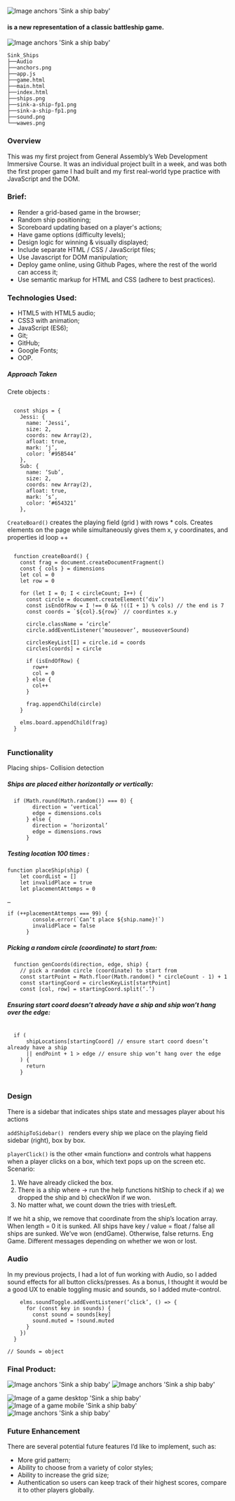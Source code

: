 

![Image anchors 'Sink a ship baby'](https://i.imgur.com/wJY1gpU.png)
#### is a new representation of a classic battleship game. 
![Image anchors 'Sink a ship baby'](https://i.imgur.com/dL2QPyh.png)

```
Sink_Ships
├──Audio
├──anchors.png 
├──app.js
├──game.html
├──main.html
├──index.html
├──ships.png
├──sink-a-ship-fp1.png
├──sink-a-ship-fp1.png
├──sound.png
└──wawes.png
```


### Overview 

This was my first project from General Assembly’s Web Development Immersive Course. It was an individual project built in a week, and was both the first proper game I had built and my first real-world type practice with JavaScript and the DOM. 


### Brief:
* Render a grid-based game in the browser;
* Random ship positioning;
* Scoreboard updating based on a player's actions;
* Have game options (difficulty levels);
* Design logic for winning & visually displayed;
* Include separate HTML / CSS / JavaScript files;
* Use Javascript  for DOM manipulation;
* Deploy game online, using Github Pages, where the rest of the world can access it;
* Use semantic markup for HTML and CSS (adhere to best practices).

### Technologies Used:
* HTML5 with HTML5 audio;
* CSS3 with animation;
* JavaScript (ES6);
* Git;
* GitHub;
* Google Fonts;
* OOP.

##### Approach Taken

Crete objects : 

```

  const ships = {
    Jessi: {
      name: ‘Jessi’,
      size: 2,
      coords: new Array(2),
      afloat: true,
      mark: ‘j’,
      color: ‘#95B544’
    },
    Sub: {
      name: ‘Sub’,
      size: 2,
      coords: new Array(2),
      afloat: true,
      mark: ’s’,
      color: ‘#654321’
    },

```

`CreateBoard()` creates the playing field (grid ) with rows * cols.
  Creates elements on the page while simultaneously gives them x, y coordinates, and properties id loop ++ 

```

  function createBoard() {
    const frag = document.createDocumentFragment()
    const { cols } = dimensions
    let col = 0
    let row = 0

    for (let I = 0; I < circleCount; I++) {
      const circle = document.createElement(‘div’)
      const isEndOfRow = I !== 0 && !((I + 1) % cols) // the end is 7
      const coords = `${col}.${row}` // coordintes x.y 

      circle.className = ‘circle’
      circle.addEventListener(‘mouseover’, mouseoverSound)

      circlesKeyList[I] = circle.id = coords
      circles[coords] = circle

      if (isEndOfRow) {
        row++
        col = 0
      } else {
        col++
      }

      frag.appendChild(circle)
    }

    elms.board.appendChild(frag)
  }


```


### Functionality

Placing ships- Collision detection

##### Ships are placed either horizontally or vertically:

```
  if (Math.round(Math.random()) === 0) {
        direction = ‘vertical’
        edge = dimensions.cols
      } else {
        direction = ‘horizontal’
        edge = dimensions.rows
      }

```

##### Testing location 100 times :
```
function placeShip(ship) {
    let coordList = []
    let invalidPlace = true
    let placementAttemps = 0

… 

if (++placementAttemps === 99) {
        console.error(`Can’t place ${ship.name}!`)
        invalidPlace = false
      }

```
 

##### Picking a random circle (coordinate) to start from:
```
  function genCoords(direction, edge, ship) {
    // pick a random circle (coordinate) to start from
    const startPoint = Math.floor(Math.random() * circleCount - 1) + 1
    const startingCoord = circlesKeyList[startPoint]
    const [col, row] = startingCoord.split(‘.’)

```

##### Ensuring start coord doesn’t already have a ship and ship won’t hang over the edge:
```

  if (
      shipLocations[startingCoord] // ensure start coord doesn’t already have a ship
      || endPoint + 1 > edge // ensure ship won’t hang over the edge
    ) {
      return
    }


```

### Design

There is a sidebar that indicates ships state and messages player about his actions 

`addShipToSidebar() ` renders every ship we place on the playing field sidebar (right), box by box.


`playerClick()` is the other «main function» and controls what happens when a player clicks on a box, which text pops up
  on the screen etc. 
    Scenario: 
1) We have already clicked the box. 
2) There is a ship where -> run the help functions hitShip to check if a)
  we dropped the ship and b) checkWon if we won. 
3) No matter what, we count down the tries with triesLeft. 

If we hit a ship, we remove that coordinate from the ship’s location array. When length = 0 it is sunked.
All ships have key / value = float / false all ships are sunked. We’ve won (endGame). Otherwise, false returns.
Eng Game. Different messages depending on whether we won or lost.


### Audio

In my previous projects, I had a lot of fun working with Audio, so I added sound effects for all button clicks/presses. As a bonus, I thought it would be a good UX to enable toggling music and sounds, so I added mute-control. 
```
    elms.soundToggle.addEventListener(‘click’, () => {
      for (const key in sounds) {
        const sound = sounds[key]
        sound.muted = !sound.muted
      }
    })
  }

// Sounds = object

```



### Final Product:



![Image anchors 'Sink a ship baby'](https://i.imgur.com/dL2QPyh.png)
![Image anchors 'Sink a ship baby'](https://i.imgur.com/Mlq1yAE.gif)

![Image of a game desktop 'Sink a ship baby'](https://imgur.com/7eakklr.png)
![Image of a game mobile 'Sink a ship baby'](https://i.imgur.com/PQTWvPf.png)
![Image anchors 'Sink a ship baby'](https://i.imgur.com/dL2QPyh.png)

### Future Enhancement
 There are several potential future features I’d like to implement, such as:

* More grid pattern;
* Ability to choose from a variety of color styles;
* Ability to increase the grid size;
* Authentication so users can keep track of their highest scores, compare it to other players globally.
















